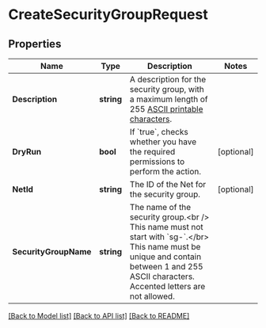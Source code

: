 # CreateSecurityGroupRequest

## Properties

Name | Type | Description | Notes
------------ | ------------- | ------------- | -------------
**Description** | **string** | A description for the security group, with a maximum length of 255 [ASCII printable characters](https://en.wikipedia.org/wiki/ASCII#Printable_characters). | 
**DryRun** | **bool** | If &#x60;true&#x60;, checks whether you have the required permissions to perform the action. | [optional] 
**NetId** | **string** | The ID of the Net for the security group. | [optional] 
**SecurityGroupName** | **string** | The name of the security group.&lt;br /&gt; This name must not start with &#x60;sg-&#x60;.&lt;/br&gt; This name must be unique and contain between 1 and 255 ASCII characters. Accented letters are not allowed. | 

[[Back to Model list]](../README.md#documentation-for-models) [[Back to API list]](../README.md#documentation-for-api-endpoints) [[Back to README]](../README.md)


